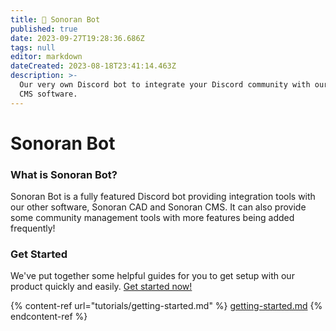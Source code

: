 ```yaml
---
title: 👋 Sonoran Bot
published: true
date: 2023-09-27T19:28:36.686Z
tags: null
editor: markdown
dateCreated: 2023-08-18T23:41:14.463Z
description: >-
  Our very own Discord bot to integrate your Discord community with our CAD and
  CMS software.
---
```


# Sonoran Bot

### What is Sonoran Bot?

Sonoran Bot is a fully featured Discord bot providing integration tools with our other software, Sonoran CAD and Sonoran CMS. It can also provide some community management tools with more features being added frequently!

### Get Started

We've put together some helpful guides for you to get setup with our product quickly and easily. [Get started now!](tutorials/getting-started.md)

{% content-ref url="tutorials/getting-started.md" %}
[getting-started.md](tutorials/getting-started.md)
{% endcontent-ref %}

